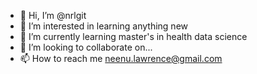 - 👋 Hi, I’m @nrlgit
- 👀 I’m interested in learning anything new
- 🌱 I’m currently learning master's in health data science
- 💞️ I’m looking to collaborate on...
- 📫 How to reach me neenu.lawrence@gmail.com

<!---
nrlgit/nrlgit is a ✨ special ✨ repository because its `README.md` (this file) appears on your GitHub profile.
You can click the Preview link to take a look at your changes.
--->

